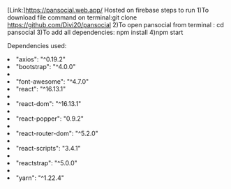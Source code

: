 [Link:]https://pansocial.web.app/
Hosted on firebase
steps to run
<l1>1)To download file command on terminal:git clone https://github.com/Divi20/pansocial</li>
<l1>2)To open pansocial from terminal : cd pansocial</li>
<l1>3)To add all dependencies: npm install</l1>
<l1>4)npm start</l1>

Dependencies used:
  <li> "axios": "^0.19.2"</li>
   <li> "bootstrap": "^4.0.0"<li>
  <li> "font-awesome": "^4.7.0"</li>
   <li> "react": "^16.13.1"<li>
   <li> "react-dom": "^16.13.1"<li>
    <li>"react-popper": "0.9.2"<li>
   <li> "react-router-dom": "^5.2.0"<li>
    <li>"react-scripts": "3.4.1"<li>
    <li>"reactstrap": "^5.0.0"<li>
  <li> "yarn": "^1.22.4"</li>
